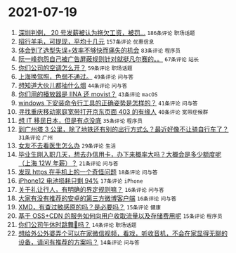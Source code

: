# 2021-07-19

1. [深圳判例， 20 号发薪被认为拖欠工资，被罚...](https://www.v2ex.com/t/790299) `186条评论` `职场话题`
1. [招行羊毛，可提现，平均十几元](https://www.v2ex.com/t/790417) `157条评论` `优惠信息`
1. [体会到了选型失误+效率不够快而痛失的机会](https://www.v2ex.com/t/790304) `83条评论` `程序员`
1. [阮一峰抱怨自己被广告屏蔽规则针对就挺凡尔赛的。。](https://www.v2ex.com/t/790313) `67条评论` `站长`
1. [你们公司的空调怎么开？](https://www.v2ex.com/t/790284) `59条评论` `职场话题`
1. [上海换驾照，色弱不通过。](https://www.v2ex.com/t/790428) `49条评论` `问与答`
1. [想知道大伙儿都抽什么烟](https://www.v2ex.com/t/790408) `44条评论` `问与答`
1. [你们用的播放器是 IINA 还 movist？](https://www.v2ex.com/t/790444) `43条评论` `macOS`
1. [windows 下安装命令行工具的正确姿势是怎样的？](https://www.v2ex.com/t/790320) `41条评论` `问与答`
1. [寻找重庆移动家庭宽带打开京东页面 403 的有缘人](https://www.v2ex.com/t/790297) `40条评论` `宽带症候群`
1. [想 IT 移民日本，但是有点没底](https://www.v2ex.com/t/790483) `35条评论` `程序员`
1. [到广州塔 3 公里，除了地铁还有别的出行方式么？最近好像不让骑自行车了？](https://www.v2ex.com/t/790295) `31条评论` `广州`
1. [女友不去看医生怎么办](https://www.v2ex.com/t/790476) `29条评论` `生活`
1. [毕业生刚入职几天，想去办信用卡，办下来概率大吗？大概会是多少额度呢（上海 12W 年薪）？](https://www.v2ex.com/t/790458) `21条评论` `问与答`
1. [发现 https 在手机上的一个奇怪问题](https://www.v2ex.com/t/790395) `18条评论` `问与答`
1. [iPhone12 电池损耗只剩 94%](https://www.v2ex.com/t/790447) `17条评论` `iPhone`
1. [关于礼让行人，有明确的界定规则嘛？](https://www.v2ex.com/t/790448) `16条评论` `问与答`
1. [大家有没有推荐的安卓的第三方微博客户端](https://www.v2ex.com/t/790413) `16条评论` `问与答`
1. [XMD，有查过敏感原的吗？是必要吗？](https://www.v2ex.com/t/790455) `15条评论` `健康`
1. [基于 OSS+CDN 的服务如何向用户收取流量以及存储费用呢](https://www.v2ex.com/t/790318) `15条评论` `程序员`
1. [你们公司午休时跳舞👯吗？](https://www.v2ex.com/t/790482) `14条评论` `职场话题`
1. [想给外公外婆弄个可以在家微信视频，看戏，听收音机，不会在家显得无聊的设备，请问有推荐的方案吗？](https://www.v2ex.com/t/790429) `14条评论` `问与答`
